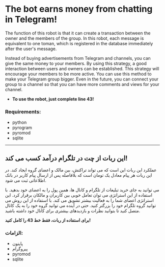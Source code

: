 # The bot earns money from chatting in Telegram!
The function of this robot is that it can create a transaction between the owner and the members of the group. In this robot, each message is equivalent to one toman, which is registered in the database immediately after the user's message.

Instead of buying advertisements from Telegram and channels, you can give the same money to your members. By using this strategy, a good interaction between users and owners can be established. This strategy will encourage your members to be more active. 
You can use this method to make your Telegram group bigger. Even in the future, you can connect your group to a channel so that you can have more comments and views for your channel.

- **To use the robot, just complete line 43!**

### Requirements:
- python
- pyrogram 
- pyromod 
- sqlite

------------
##  این ربات از چت در تلگرام درآمد کسب می کند!
عملکرد این ربات این است که می تواند تراکنش، بین مالک و اعضای گروه ایجاد کند. در این ربات هر پیام معادل یک تومان است که بلافاصله پس از ارسال پیام کاربر در بانک اطلاعاتی ثبت می شود.

می توانید به جای خرید تبلیغات از تلگرام و کانال ها، همین پول را به اعضای خود بدهید. با استفاده از این استراتژی می توان تعامل خوبی بین کاربران و مالکان برقرار کرد. این استراتژی اعضای شما را به فعالیت بیشتر تشویق می کند. با استفاده از این روش می توانید گروه تلگرام خود را بزرگتر کنید. حتی در آینده می توانید گروه خود را به یک کانال متصل کنید تا بتوانید نظرات و بازدیدهای بیشتری برای کانال خود داشته باشید.

**برای استفاده از ربات، فقط خط 43 را کامل کنید!**
### الزامات:
- پایتون
- پیروگرام
- pyromod
- sqlite
